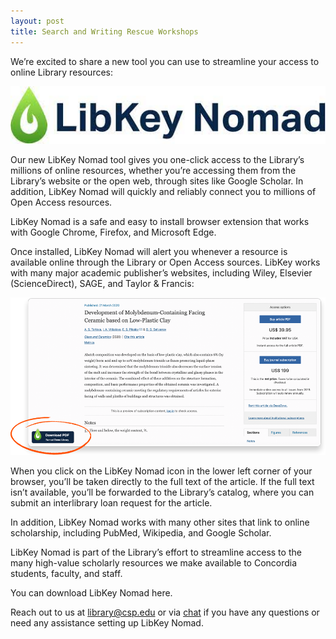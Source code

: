 ```yaml
---
layout: post
title: Search and Writing Rescue Workshops
---
```


We’re excited to share a new tool you can use to streamline your access to online Library resources:

![LibKey Nomad logo](../images/libkey-nomad-logo.jpg)

Our new LibKey Nomad tool gives you one-click access to the Library’s millions of online resources, whether you’re accessing them from the Library’s website or the open web, through sites like Google Scholar. In addition, LibKey Nomad will quickly and reliably connect you to millions of Open Access resources.

LibKey Nomad is a safe and easy to install browser extension that works with Google Chrome, Firefox, and Microsoft Edge.

Once installed, LibKey Nomad will alert you whenever a resource is available online through the Library or Open Access sources. LibKey works with many major academic publisher’s websites, including Wiley, Elsevier (ScienceDirect), SAGE, and Taylor & Francis:

![LibKey Nomad screenshot](../images/libkey-nomad-screenshot.png)

When you click on the LibKey Nomad icon in the lower left corner of your browser, you’ll be taken directly to the full text of the article. If the full text isn’t available, you’ll be forwarded to the Library’s catalog, where you can submit an interlibrary loan request for the article.

In addition, LibKey Nomad works with many other sites that link to online scholarship, including PubMed, Wikipedia, and Google Scholar.

LibKey Nomad is part of the Library’s effort to streamline access to the many high-value scholarly resources we make available to Concordia students, faculty, and staff. 

You can download LibKey Nomad here.

Reach out to us at [library@csp.edu](mailto:library@csp.edu) or via [chat](https://library.csp.edu/chat) if you have any questions or need any assistance setting up LibKey Nomad.